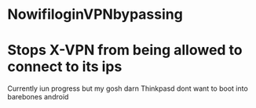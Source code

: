 # NowifiloginVPNbypassing
# Stops X-VPN from being allowed to connect to its ips

Currently iun progress but my gosh darn Thinkpasd dont want to boot into barebones android
